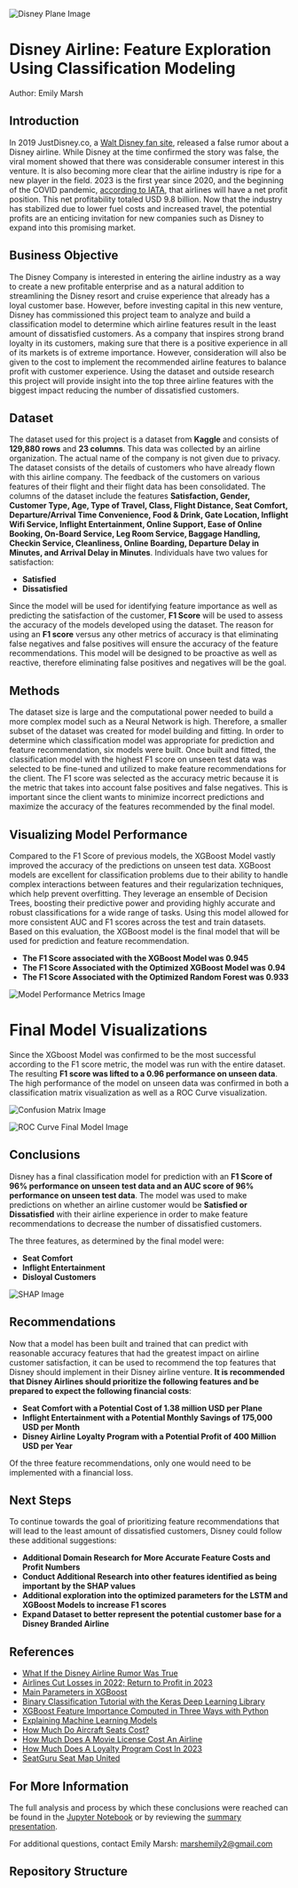 ![Disney Plane Image](Images/DisneyAirline.webp)

# Disney Airline: Feature Exploration Using Classification Modeling

Author: Emily Marsh

## Introduction
In 2019 JustDisney.co, a [Walt Disney fan site]('https://airlinegeeks.com/2019/07/23/what-if-the-disney-airline-rumor-was-true/'), released a false rumor about a Disney airline. While Disney at the time confirmed the story was false, the viral moment showed that there was considerable consumer interest in this venture. It is also becoming more clear that the airline industry is ripe for a new player in the field. 2023 is the first year since 2020, and the beginning of the COVID pandemic, [according to IATA]('https://www.iata.org/en/pressroom/2022-releases/2022-12-06-01/'), that airlines will have a net profit position. This net profitability totaled USD 9.8 billion. Now that the industry has stabilized due to lower fuel costs and increased travel, the potential profits are an enticing invitation for new companies such as Disney to expand into this promising market.

## Business Objective

The Disney Company is interested in entering the airline industry as a way to create a new profitable enterprise and as a natural addition to streamlining the Disney resort and cruise experience that already has a loyal customer base. However, before investing capital in this new venture, Disney has commissioned this project team to analyze and build a classification model to determine which airline features result in the least amount of dissatisfied customers. As a company that inspires strong brand loyalty in its customers, making sure that there is a positive experience in all of its markets is of extreme importance. However, consideration will also be given to the cost to implement the recommended airline features to balance profit with customer experience. Using the dataset and outside research this project will provide insight into the top three airline features with the biggest impact reducing the number of dissatisfied customers.

## Dataset

The dataset used for this project is a dataset from **Kaggle** and consists of **129,880 rows** and **23 columns**. This data was collected by an airline organization. The actual name of the company is not given due to privacy. The dataset consists of the details of customers who have already flown with this airline company. The feedback of the customers on various features of their flight and their flight data has been consolidated. The columns of the dataset include the features **Satisfaction, Gender, Customer Type, Age, Type of Travel, Class, Flight Distance, Seat Comfort, Departure/Arrival Time Convenience, Food & Drink, Gate Location, Inflight Wifi Service, Inflight Entertainment, Online Support, Ease of Online Booking, On-Board Service, Leg Room Service, Baggage Handling, Checkin Service, Cleanliness, Online Boarding, Departure Delay in Minutes, and Arrival Delay in Minutes**. Individuals have two values for satisfaction:

* **Satisfied**
* **Dissatisfied**

Since the model will be used for identifying feature importance as well as predicting the satisfaction of the customer, **F1 Score** will be used to assess the accuracy of the models developed using the dataset. The reason for using an **F1 score** versus any other metrics of accuracy is that eliminating false negatives and false positives will ensure the accuracy of the feature recommendations. This model will be designed to be proactive as well as reactive, therefore eliminating false positives and negatives will be the goal.

## Methods

The dataset size is large and the computational power needed to build a more complex model such as a Neural Network is high. Therefore, a smaller subset of the dataset was created for model building and fitting. In order to determine which classification model was appropriate for prediction and feature recommendation, six models were built. Once built and fitted, the classification model with the highest F1 score on unseen test data was selected to be fine-tuned and utilized to make feature recommendations for the client. The F1 score was selected as the accuracy metric because it is the metric that takes into account false positives and false negatives. This is important since the client wants to minimize incorrect predictions and maximize the accuracy of the features recommended by the final model. 

## Visualizing Model Performance

Compared to the F1 Score of previous models, the XGBoost Model vastly improved the accuracy of the predictions on unseen test data. XGBoost models are excellent for classification problems due to their ability to handle complex interactions between features and their regularization techniques, which help prevent overfitting. They leverage an ensemble of Decision Trees, boosting their predictive power and providing highly accurate and robust classifications for a wide range of tasks. Using this model allowed for more consistent AUC and F1 scores across the test and train datasets. Based on this evaluation, the XGBoost model is the final model that will be used for prediction and feature recommendation. 

* **The F1 Score associated with the XGBoost Model was 0.945**
* **The F1 Score Associated with the Optimized XGBoost Model was 0.94**
* **The F1 Score Associated with the Optimized Random Forest was 0.933**

![Model Performance Metrics Image](Images/ModelPerformanceMetrics.png)

# Final Model Visualizations

Since the XGboost Model was confirmed to be the most successful according to the F1 score metric, the model was run with the entire dataset. The resulting **F1 score was lifted to a 0.96 performance on unseen data**. The high performance of the model on unseen data was confirmed in both a classification matrix visualization as well as a ROC Curve visualization. 

![Confusion Matrix Image](Images/ConfusionMatrixFinalModel.png)

![ROC Curve Final Model Image](Images/ROCCurveFinalModel.png)

## Conclusions

Disney has a final classification model for prediction with an **F1 Score of 96% performance on unseen test data and an AUC score of 96% performance on unseen test data**. The model was used to make predictions on whether an airline customer would be **Satisfied or Dissatisfied** with their airline experience in order to make feature recommendations to decrease the number of dissatisfied customers.

The three features, as determined by the final model were:

* **Seat Comfort**
* **Inflight Entertainment**
* **Disloyal Customers**

![SHAP Image](Images/SHAPValuewaterfall.png)

## Recommendations

Now that a model has been built and trained that can predict with reasonable accuracy features that had the greatest impact on airline customer satisfaction, it can be used to recommend the top features that Disney should implement in their Disney airline venture. **It is recommended that Disney Airlines should prioritize the following features and be prepared to expect the following financial costs**:

* **Seat Comfort with a Potential Cost of 1.38 million USD per Plane**
* **Inflight Entertainment with a Potential Monthly Savings of 175,000 USD per Month**
* **Disney Airline Loyalty Program with a Potential Profit of 400 Million USD per Year**

Of the three feature recommendations, only one would need to be implemented with a financial loss.

## Next Steps

To continue towards the goal of prioritizing feature recommendations that will lead to the least amount of dissatisfied customers, Disney could follow these additional suggestions:

* **Additional Domain Research for More Accurate Feature Costs and Profit Numbers**
* **Conduct Additional Research into other features identified as being important by the SHAP values**
* **Additional exploration into the optimized parameters for the LSTM and XGBoost Models to increase F1 scores**
* **Expand Dataset to better represent the potential customer base for a Disney Branded Airline**

## References

* [What If the Disney Airline Rumor Was True](https://airlinegeeks.com/2019/07/23/what-if-the-disney-airline-rumor-was-true/)
* [Airlines Cut Losses in 2022; Return to Profit in 2023](https://www.iata.org/en/pressroom/2022-releases/2022-12-06-01/)
* [Main Parameters in XGBoost](https://medium.com/@rithpansanga/the-main-parameters-in-xgboost-and-their-effects-on-model-performance-4f9833cac7c)
* [Binary Classification Tutorial with the Keras Deep Learning Library](https://machinelearningmastery.com/binary-classification-tutorial-with-the-keras-deep-learning-library/)
* [XGBoost Feature Importance Computed in Three Ways with Python](https://machinelearningmastery.com/binary-classification-tutorial-with-the-keras-deep-learning-library/)
* [Explaining Machine Learning Models](https://www.aidancooper.co.uk/a-non-technical-guide-to-interpreting-shap-analyses/)
* [How Much Do Aircraft Seats Cost?](https://simpleflying.com/aircraft-seats-cost-guide/)
* [How Much Does A Movie License Cost An Airline](https://valourconsultancy.com/much-movie-license-cost-airline/#:~:text=In%202017%2C%20we%20estimated%20the,multiple%20movies%20within%20an%20order)
* [How Much Does A Loyalty Program Cost In 2023](https://www.stampme.com/blog/how-much-does-a-loyalty-program-cost)
* [SeatGuru Seat Map United](https://www.seatguru.com/airlines/United_Airlines/United_Airlines_Airbus_A320_V3.php)

## For More Information

The full analysis and process by which these conclusions were reached can be found in the [Jupyter Notebook](Notebook.ipynb) or by reviewing the [summary presentation](Presentation.pdf).

For additional questions, contact Emily Marsh: marshemily2@gmail.com

## Repository Structure
